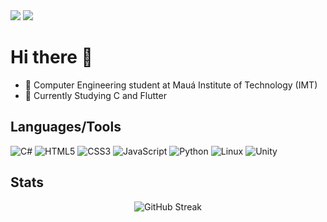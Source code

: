<div align="left">
    <a href = "mailto:lucasmgmcalcada@gmail.com"><img src="https://img.shields.io/badge/-Gmail-%23333?style=for-the-badge&logo=gmail" target="_blank"></a>
    <a href = "https://lucascalcada.itch.io/"><img src="https://img.shields.io/badge/-Itch.io-%23333?style=for-the-badge&logo=itchdotio" target="_blank"></a>
</div>

# Hi there 👋

- 📖 Computer Engineering student at Mauá Institute of Technology (IMT)
- 🌱 Currently Studying C and Flutter

## Languages/Tools

![C#](https://img.shields.io/badge/c%23-%23239120.svg?style=for-the-badge&logo=csharp&logoColor=white)
![HTML5](https://img.shields.io/badge/html5-%23E34F26.svg?style=for-the-badge&logo=html5&logoColor=white)
![CSS3](https://img.shields.io/badge/css3-%231572B6.svg?style=for-the-badge&logo=css3&logoColor=white)
![JavaScript](https://img.shields.io/badge/javascript-%23323330.svg?style=for-the-badge&logo=javascript&logoColor=%23F7DF1E)
![Python](https://img.shields.io/badge/python-3670A0?style=for-the-badge&logo=python&logoColor=ffdd54)
![Linux](https://img.shields.io/badge/Linux-FCC624?style=for-the-badge&logo=linux&logoColor=black)
![Unity](https://img.shields.io/badge/unity-%23000000.svg?style=for-the-badge&logo=unity&logoColor=white)

## Stats

<div align="center">
  <img src="https://streak-stats.demolab.com?user=LucasCalcada&theme=transparent&hide_border=true&border_radius=8&fire=EB871B&ring=C68AEE&sideNums=C68AEE&currStreakLabel=C68AEE&currStreakNum=C68AEE&sideLabels=C68AEE&dates=A5B6CF&stroke=FFFFFF00" alt="GitHub Streak" />
</div>
